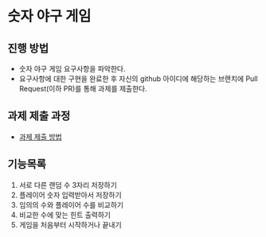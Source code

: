 # 숫자 야구 게임
## 진행 방법
* 숫자 야구 게임 요구사항을 파악한다.
* 요구사항에 대한 구현을 완료한 후 자신의 github 아이디에 해당하는 브랜치에 Pull Request(이하 PR)를 통해 과제를 제출한다.

## 과제 제출 과정
* [과제 제출 방법](https://github.com/next-step/nextstep-docs/tree/master/precourse)

## 기능목록
1. 서로 다른 랜덤 수 3자리 저장하기
2. 플레이어 숫자 입력받아서 저장하기
3. 임의의 수와 플레이어 수를 비교하기
4. 비교한 수에 맞는 힌트 출력하기
5. 게임을 처음부터 시작하거나 끝내기